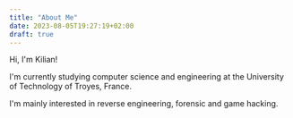 ```yaml
---
title: "About Me"
date: 2023-08-05T19:27:19+02:00
draft: true
---
```

Hi, I'm Kilian!

I'm currently studying computer science and engineering at the University of Technology of Troyes, France.

I'm mainly interested in reverse engineering, forensic and game hacking.

